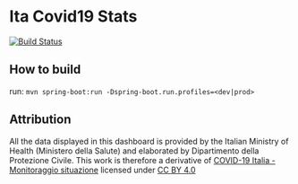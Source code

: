 # Ita Covid19 Stats

[![Build Status](https://travis-ci.org/carmelolg/ita-covid19.svg?branch=master)](https://travis-ci.org/carmelolg/ita-covid19)

## How to build

run: `mvn spring-boot:run -Dspring-boot.run.profiles=<dev|prod>`

## Attribution
All the data displayed in this dashboard is provided by the Italian Ministry of Health (Ministero della Salute) and elaborated by Dipartimento della Protezione Civile. This work is therefore a derivative of [COVID-19 Italia - Monitoraggio situazione](https://github.com/pcm-dpc/COVID-19) licensed under [CC BY 4.0](https://github.com/pcm-dpc/COVID-19/blob/master/LICENSE)
